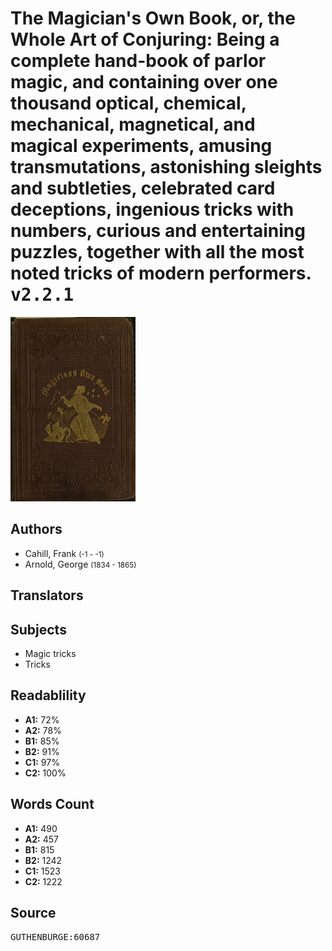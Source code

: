 # The Magician's Own Book, or, the Whole Art of Conjuring: Being a complete hand-book of parlor magic, and containing over one thousand optical, chemical, mechanical, magnetical, and magical experiments, amusing transmutations, astonishing sleights and subtleties, celebrated card deceptions, ingenious tricks with numbers, curious and entertaining puzzles, together with all the most noted tricks of modern performers. <kbd>v2.2.1</kbd>

![](./cover.medium.jpg "")

## Authors


 - Cahill, Frank <small>(-1 - -1)</small>
 - Arnold, George <small>(1834 - 1865)</small>

## Translators



## Subjects


 - Magic tricks
 - Tricks

## Readablility


 - **A1:** 72%
 - **A2:** 78%
 - **B1:** 85%
 - **B2:** 91%
 - **C1:** 97%
 - **C2:** 100%

## Words Count


 - **A1:** 490
 - **A2:** 457
 - **B1:** 815
 - **B2:** 1242
 - **C1:** 1523
 - **C2:** 1222

## Source


<kbd>GUTHENBURGE:60687</kbd>
